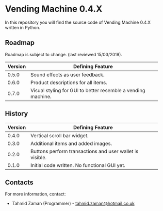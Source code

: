 

<h1 id="vending-machine-0.4.x">Vending Machine 0.4.X</h1>
<p>In this repository you will find the source code of Vending Machine 0.4.X written in Python.</p>
<h2 id="roadmap">Roadmap</h2>
<p>Roadmap is subject to change. (last reviewed 15/03/2018).</p>

<table>
<thead>
<tr>
<th>Version</th>
<th>Defining Feature</th>
</tr>
</thead>
<tbody>
<tr>
<td>0.5.0</td>
<td>Sound effects as user feedback.</td>
</tr>
<tr>
<td>0.6.0</td>
<td>Product descriptions for all items.</td>
</tr>
<tr>
<td>0.7.0</td>
<td>Visual styling for GUI to better resemble a vending machine.</td>
</tr>
</tbody>
</table><h2 id="history">History</h2>

<table>
<thead>
<tr>
<th>Version</th>
<th>Defining Feature</th>
</tr>
</thead>
<tbody>
<tr>
<td>0.4.0</td>
<td>Vertical scroll bar widget.</td>
</tr>
<tr>
<td>0.3.0</td>
<td>Additional items and added images.</td>
</tr>
<tr>
<td>0.2.0</td>
<td>Buttons perform transactions and user wallet is visible.</td>
</tr>
<tr>
<td>0.1.0</td>
<td>Initial code written. No functional GUI yet.</td>
</tr>
</tbody>
</table><h2 id="contacts">Contacts</h2>
<p>For more information, contact:</p>
<ul>
<li>Tahmid Zaman (Programmer) - <a href="mailto:tahmid.zaman@hotmail.co.uk">tahmid.zaman@hotmail.co.uk</a></li>
</ul>

